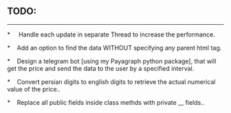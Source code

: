 
<h2>TODO: </h2>
<hr>
<p>* &nbsp;&nbsp;&nbsp; Handle each update in separate Thread to increase the performance.</p>
<p>* &nbsp;&nbsp;&nbsp;Add an option to find the data WITHOUT specifying any parent html tag.</p>
<p>* &nbsp;&nbsp;&nbsp;Design a telegram bot [using my Payagraph python package], that will get the price and send the data to the user by a specified interval.</p>
<p>* &nbsp;&nbsp;&nbsp;Convert persian digits to english digits to retrieve the actual numerical value of the price..</p>
<p>* &nbsp;&nbsp;&nbsp;Replace all public fields inside class methds with private __ fields..</p>